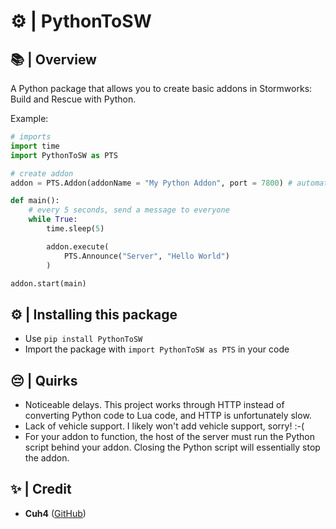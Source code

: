 # ⚙️ | PythonToSW

## 📚 | Overview
A Python package that allows you to create basic addons in Stormworks: Build and Rescue with Python.

Example:

```python
# imports
import time
import PythonToSW as PTS

# create addon
addon = PTS.Addon(addonName = "My Python Addon", port = 7800) # automatically creates an sw addon and places it in your game's addon directory

def main():
    # every 5 seconds, send a message to everyone
    while True:
        time.sleep(5)

        addon.execute(
            PTS.Announce("Server", "Hello World")
        )

addon.start(main)
```

## ⚙️ | Installing this package
- Use `pip install PythonToSW`
- Import the package with `import PythonToSW as PTS` in your code

## 😔 | Quirks
- Noticeable delays. This project works through HTTP instead of converting Python code to Lua code, and HTTP is unfortunately slow.
- Lack of vehicle support. I likely won't add vehicle support, sorry! :-(
- For your addon to function, the host of the server must run the Python script behind your addon. Closing the Python script will essentially stop the addon.

## ✨ | Credit
- **Cuh4** ([GitHub](https://github.com/Cuh4)) 
